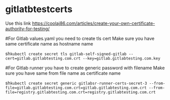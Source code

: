 # gitlatbtestcerts


Use this link
https://coolaj86.com/articles/create-your-own-certificate-authority-for-testing/


#For Gitlab values.yaml you need to create tls cert
Make sure you have same certificate name as hostname name
  
  sh``kubectl create secret tls gitlab-self-signed-gitlab --cert=gitlab.gitlabtesting.com.crt --key=gitlab.gitlabtesting.com.key``

#For Gitlab runner you have to create generic password with filename
Make sure you have same from file name as certificate name

  sh``kubectl create secret generic gitlabsr-runner-certs-secret-3 --from-file=gitlab.gitlabtesting.com.crt=gitlab.gitlabtesting.com.crt --from-file=registry.gitlabtesting.com.crt=registry.gitlabtesting.com.crt``
